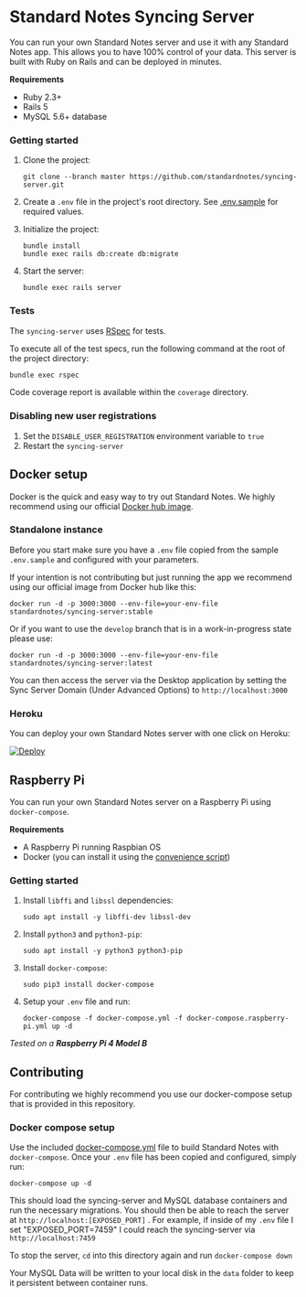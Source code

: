 # Standard Notes Syncing Server

You can run your own Standard Notes server and use it with any Standard Notes app. This allows you to have 100% control of your data. This server is built with Ruby on Rails and can be deployed in minutes.

**Requirements**

- Ruby 2.3+
- Rails 5
- MySQL 5.6+ database

### Getting started

1. Clone the project:

	```
	git clone --branch master https://github.com/standardnotes/syncing-server.git
	```

1. Create a `.env` file in the project's root directory. See [.env.sample](.env.sample) for required values.

1. Initialize the project:

	```
	bundle install
	bundle exec rails db:create db:migrate
	```

1. Start the server:

	```
	bundle exec rails server
	```

### Tests

The `syncing-server` uses [RSpec](http://rspec.info) for tests.

To execute all of the test specs, run the following command at the root of the project directory:

```bash
bundle exec rspec
```

Code coverage report is available within the `coverage` directory.

### Disabling new user registrations

1. Set the `DISABLE_USER_REGISTRATION` environment variable to `true`
1. Restart the `syncing-server`

## Docker setup

Docker is the quick and easy way to try out Standard Notes. We highly recommend using our official [Docker hub image](https://hub.docker.com/repository/docker/standardnotes/syncing-server).

### Standalone instance

Before you start make sure you have a `.env` file copied from the sample `.env.sample` and configured with your parameters.

If your intention is not contributing but just running the app we recommend using our official image from Docker hub like this:
```
docker run -d -p 3000:3000 --env-file=your-env-file standardnotes/syncing-server:stable
```

Or if you want to use the `develop` branch that is in a work-in-progress state please use:
```
docker run -d -p 3000:3000 --env-file=your-env-file standardnotes/syncing-server:latest
```

You can then access the server via the Desktop application by setting the Sync Server Domain (Under Advanced Options) to `http://localhost:3000`

### Heroku

You can deploy your own Standard Notes server with one click on Heroku:

[![Deploy](https://www.herokucdn.com/deploy/button.svg)](https://heroku.com/deploy)

## Raspberry Pi

You can run your own Standard Notes server on a Raspberry Pi using `docker-compose`.

**Requirements**

- A Raspberry Pi running Raspbian OS
- Docker (you can install it using the [convenience script](https://docs.docker.com/install/linux/docker-ce/debian/#install-using-the-convenience-script))

### Getting started

1. Install `libffi` and `libssl` dependencies:
	```
	sudo apt install -y libffi-dev libssl-dev
	```

1. Install `python3` and `python3-pip`:
	```
	sudo apt install -y python3 python3-pip
	```

1. Install `docker-compose`:
	```
	sudo pip3 install docker-compose
	```

1. Setup your `.env` file and run:
	```
	docker-compose -f docker-compose.yml -f docker-compose.raspberry-pi.yml up -d
	```

*Tested on a **Raspberry Pi 4 Model B***

## Contributing

For contributing we highly recommend you use our docker-compose setup that is provided in this repository.

### Docker compose setup

Use the included [docker-compose.yml](docker-compose.yml) file to build Standard Notes with `docker-compose`. Once your `.env` file has been copied and configured, simply run:

```
docker-compose up -d
```

This should load the syncing-server and MySQL database containers and run the necessary migrations. You should then be able to reach the server at `http://localhost:[EXPOSED_PORT]` . For example, if inside of my `.env` file I set "EXPOSED_PORT=7459" I could reach the syncing-server via `http://localhost:7459`

To stop the server, `cd` into this directory again and run `docker-compose down`

Your MySQL Data will be written to your local disk in the `data` folder to keep it persistent between container runs.
